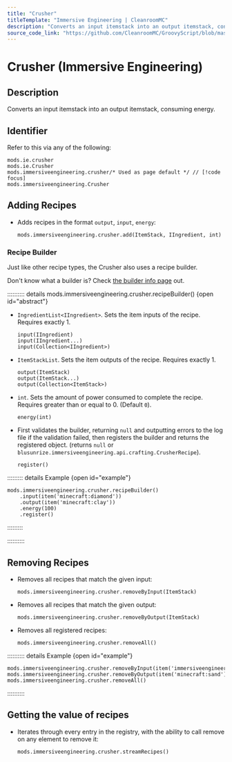 ```yaml
---
title: "Crusher"
titleTemplate: "Immersive Engineering | CleanroomMC"
description: "Converts an input itemstack into an output itemstack, consuming energy."
source_code_link: "https://github.com/CleanroomMC/GroovyScript/blob/master/src/main/java/com/cleanroommc/groovyscript/compat/mods/immersiveengineering/Crusher.java"
---
```


# Crusher (Immersive Engineering)

## Description

Converts an input itemstack into an output itemstack, consuming energy.

## Identifier

Refer to this via any of the following:

```groovy:no-line-numbers {3}
mods.ie.crusher
mods.ie.Crusher
mods.immersiveengineering.crusher/* Used as page default */ // [!code focus]
mods.immersiveengineering.Crusher
```


## Adding Recipes

- Adds recipes in the format `output`, `input`, `energy`:

    ```groovy:no-line-numbers
    mods.immersiveengineering.crusher.add(ItemStack, IIngredient, int)
    ```


### Recipe Builder

Just like other recipe types, the Crusher also uses a recipe builder.

Don't know what a builder is? Check [the builder info page](../../../groovy/builder.md) out.

:::::::::: details mods.immersiveengineering.crusher.recipeBuilder() {open id="abstract"}
- `IngredientList<IIngredient>`. Sets the item inputs of the recipe. Requires exactly 1.

    ```groovy:no-line-numbers
    input(IIngredient)
    input(IIngredient...)
    input(Collection<IIngredient>)
    ```

- `ItemStackList`. Sets the item outputs of the recipe. Requires exactly 1.

    ```groovy:no-line-numbers
    output(ItemStack)
    output(ItemStack...)
    output(Collection<ItemStack>)
    ```

- `int`. Sets the amount of power consumed to complete the recipe. Requires greater than or equal to 0. (Default `0`).

    ```groovy:no-line-numbers
    energy(int)
    ```

- First validates the builder, returning `null` and outputting errors to the log file if the validation failed, then registers the builder and returns the registered object. (returns `null` or `blusunrize.immersiveengineering.api.crafting.CrusherRecipe`).

    ```groovy:no-line-numbers
    register()
    ```

::::::::: details Example {open id="example"}
```groovy:no-line-numbers
mods.immersiveengineering.crusher.recipeBuilder()
    .input(item('minecraft:diamond'))
    .output(item('minecraft:clay'))
    .energy(100)
    .register()
```

:::::::::

::::::::::

## Removing Recipes

- Removes all recipes that match the given input:

    ```groovy:no-line-numbers
    mods.immersiveengineering.crusher.removeByInput(ItemStack)
    ```

- Removes all recipes that match the given output:

    ```groovy:no-line-numbers
    mods.immersiveengineering.crusher.removeByOutput(ItemStack)
    ```

- Removes all registered recipes:

    ```groovy:no-line-numbers
    mods.immersiveengineering.crusher.removeAll()
    ```

:::::::::: details Example {open id="example"}
```groovy:no-line-numbers
mods.immersiveengineering.crusher.removeByInput(item('immersiveengineering:material:7'))
mods.immersiveengineering.crusher.removeByOutput(item('minecraft:sand'))
mods.immersiveengineering.crusher.removeAll()
```

::::::::::

## Getting the value of recipes

- Iterates through every entry in the registry, with the ability to call remove on any element to remove it:

    ```groovy:no-line-numbers
    mods.immersiveengineering.crusher.streamRecipes()
    ```
